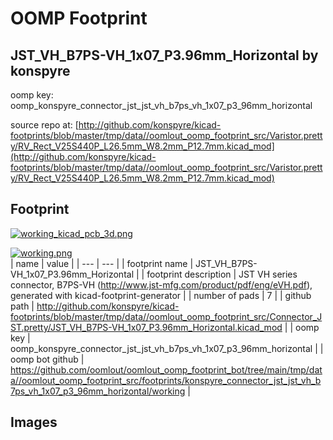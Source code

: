 # OOMP Footprint  
## JST_VH_B7PS-VH_1x07_P3.96mm_Horizontal  by konspyre  
  
oomp key: oomp_konspyre_connector_jst_jst_vh_b7ps_vh_1x07_p3_96mm_horizontal  
  
source repo at: [http://github.com/konspyre/kicad-footprints/blob/master/tmp/data//oomlout_oomp_footprint_src/Varistor.pretty/RV_Rect_V25S440P_L26.5mm_W8.2mm_P12.7mm.kicad_mod](http://github.com/konspyre/kicad-footprints/blob/master/tmp/data//oomlout_oomp_footprint_src/Varistor.pretty/RV_Rect_V25S440P_L26.5mm_W8.2mm_P12.7mm.kicad_mod)  
## Footprint  
  
[![working_kicad_pcb_3d.png](working_kicad_pcb_3d_600.png)](working_kicad_pcb_3d.png)  
  
[![working.png](working_600.png)](working.png)  
| name | value | 
| --- | --- | 
| footprint name | JST_VH_B7PS-VH_1x07_P3.96mm_Horizontal | 
| footprint description | JST VH series connector, B7PS-VH (http://www.jst-mfg.com/product/pdf/eng/eVH.pdf), generated with kicad-footprint-generator | 
| number of pads | 7 | 
| github path | http://github.com/konspyre/kicad-footprints/blob/master/tmp/data//oomlout_oomp_footprint_src/Connector_JST.pretty/JST_VH_B7PS-VH_1x07_P3.96mm_Horizontal.kicad_mod | 
| oomp key | oomp_konspyre_connector_jst_jst_vh_b7ps_vh_1x07_p3_96mm_horizontal | 
| oomp bot github | https://github.com/oomlout/oomlout_oomp_footprint_bot/tree/main/tmp/data//oomlout_oomp_footprint_src/footprints/konspyre_connector_jst_jst_vh_b7ps_vh_1x07_p3_96mm_horizontal/working | 
## Images  
